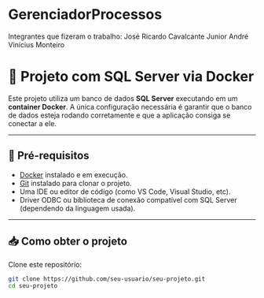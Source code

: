 # GerenciadorProcessos

Integrantes que fizeram o trabalho:
José Ricardo Cavalcante Junior
André Vinícius Monteiro


# 🧾 Projeto com SQL Server via Docker

Este projeto utiliza um banco de dados **SQL Server** executando em um **container Docker**. A única configuração necessária é garantir que o banco de dados esteja rodando corretamente e que a aplicação consiga se conectar a ele.

---

## 🚀 Pré-requisitos

- [Docker](https://www.docker.com/) instalado e em execução.
- [Git](https://git-scm.com/) instalado para clonar o projeto.
- Uma IDE ou editor de código (como VS Code, Visual Studio, etc).
- Driver ODBC ou biblioteca de conexão compatível com SQL Server (dependendo da linguagem usada).

---

## 📥 Como obter o projeto

Clone este repositório:

```bash
git clone https://github.com/seu-usuario/seu-projeto.git
cd seu-projeto
